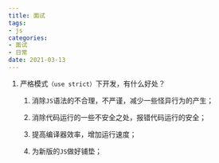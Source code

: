 ```yaml
---
title: 面试
tags:
- js
categories:
- 面试
- 日常
date: 2021-03-13
---
```


1. 严格模式`（use strict）`下开发，有什么好处？
   
   1. 消除`JS`语法的不合理，不严谨，减少一些怪异行为的产生；
   
   2. 消除代码运行的一些不安全之处，报错代码运行的安全；
   
   3. 提高编译器效率，增加运行速度；
   
   4. 为新版的`JS`做好铺垫；
